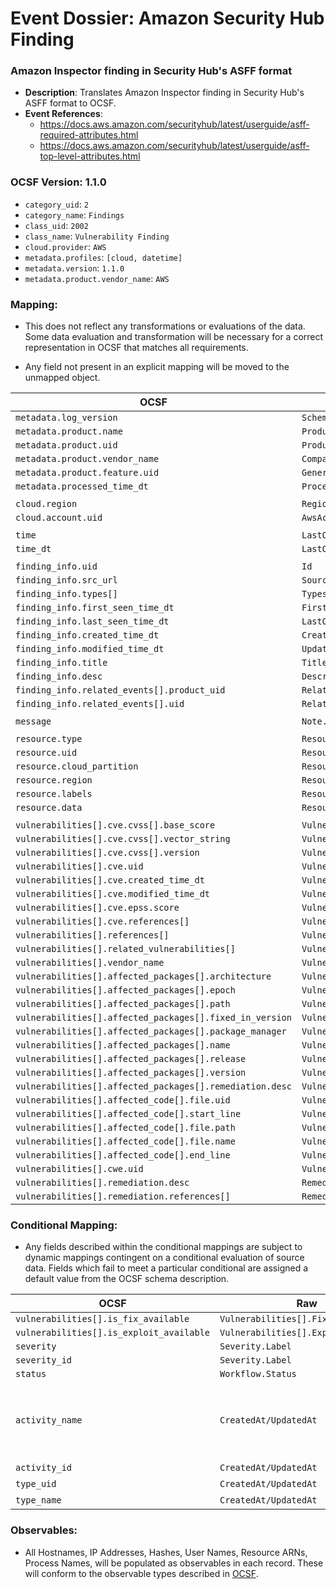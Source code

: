 # Event Dossier: Amazon Security Hub Finding
### Amazon Inspector finding in Security Hub's ASFF format
- **Description**: Translates Amazon Inspector finding in Security Hub's ASFF format to OCSF.
- **Event References**:
  - https://docs.aws.amazon.com/securityhub/latest/userguide/asff-required-attributes.html
  - https://docs.aws.amazon.com/securityhub/latest/userguide/asff-top-level-attributes.html

 ### OCSF Version: 1.1.0
 - `category_uid`: `2`
 - `category_name`: `Findings`
 - `class_uid`: `2002`
 - `class_name`: `Vulnerability Finding`
 - `cloud.provider`: `AWS`
 - `metadata.profiles`: `[cloud, datetime]`
 - `metadata.version`: `1.1.0`
 - `metadata.product.vendor_name`: `AWS`

 ### Mapping:
 - This does not reflect any transformations or evaluations of the data. Some data evaluation and transformation will be necessary for a correct representation in OCSF that matches all requirements.

 - Any field not present in an explicit mapping will be moved to the unmapped object.

| OCSF                       | Raw             |
| -------------------------- | ----------------|
|`metadata.log_version`|`Schemaversion`|
|`metadata.product.name`|`ProductName`|
|`metadata.product.uid`|`ProductArn`|
|`metadata.product.vendor_name`|`CompanyName`|
|`metadata.product.feature.uid`|`GeneratorId`|
|`metadata.processed_time_dt`|`ProcessedAt`|
|||
|`cloud.region`|`Region`|
|`cloud.account.uid`|`AwsAccountId`|
|||
|`time`|`LastObservedAt`|
|`time_dt`|`LastObservedAt`|
|||
|`finding_info.uid`|`Id`|
|`finding_info.src_url`|`SourceUrl`|
|`finding_info.types[]`|`Types[]`|
|`finding_info.first_seen_time_dt`|`FirstObservedAt`|
|`finding_info.last_seen_time_dt`|`LastObservedAt`||
|`finding_info.created_time_dt`|`CreatedAt`|
|`finding_info.modified_time_dt`|`UpdatedAt`|
|`finding_info.title`|`Title`|
|`finding_info.desc`|`Description`|
|`finding_info.related_events[].product_uid`|`RelatedFindings[].ProductArn`|
|`finding_info.related_events[].uid`|`RelatedFindings[].Id`|
|||
|`message`|`Note.Text`|
|||
|`resource.type`|`Resources[].Type`|
|`resource.uid`|`Resources[].Id`|
|`resource.cloud_partition`|`Resources[].Partition`|
|`resource.region`|`Resources[].Region`|
|`resource.labels`|`Resources[].Tags`|
|`resource.data`|`Resources[].Details`|
|||
|`vulnerabilities[].cve.cvss[].base_score`|`Vulnerabilities[].Cvss[].BaseScore`|
|`vulnerabilities[].cve.cvss[].vector_string`|`Vulnerabilities[].Cvss[].BaseVector`|
|`vulnerabilities[].cve.cvss[].version`|`Vulnerabilities[].Cvss[].Version`|
|`vulnerabilities[].cve.uid`|`Vulnerabilities[].Cvss[].Id`|
|`vulnerabilities[].cve.created_time_dt`|`Vulnerabilities[].Vendor.VendorCreatedAt`|
|`vulnerabilities[].cve.modified_time_dt`|`Vulnerabilities[].Vendor.VendorUpdatedAt`|
|`vulnerabilities[].cve.epss.score`|`Vulnerabilities[].EpssScore`|
|`vulnerabilities[].cve.references[]`|`Vulnerabilities[].Vendor.Url`|
|`vulnerabilities[].references[]`|`Vulnerabilities[].ReferenceUrls[]`|
|`vulnerabilities[].related_vulnerabilities[]`|`Vulnerabilities[].RelatedVulnerabilities[]`|
|`vulnerabilities[].vendor_name`|`Vulnerabilities[].Vendor.Name`|
|`vulnerabilities[].affected_packages[].architecture`|`Vulnerabilities[].VulnerablePackages[].Architecture`|
|`vulnerabilities[].affected_packages[].epoch`|`Vulnerabilities[].VulnerablePackages[].Epoch`|
|`vulnerabilities[].affected_packages[].path`|`Vulnerabilities[].VulnerablePackages[].FilePath`|
|`vulnerabilities[].affected_packages[].fixed_in_version`|`Vulnerabilities[].VulnerablePackages[].FixedInVersion`|
|`vulnerabilities[].affected_packages[].package_manager`|`Vulnerabilities[].VulnerablePackages[].PackageManager`|
|`vulnerabilities[].affected_packages[].name`|`Vulnerabilities[].VulnerablePackages[].Name`|
|`vulnerabilities[].affected_packages[].release`|`Vulnerabilities[].VulnerablePackages[].Release`|
|`vulnerabilities[].affected_packages[].version`|`Vulnerabilities[].VulnerablePackages[].Version`|
|`vulnerabilities[].affected_packages[].remediation.desc`|`Vulnerabilities[].VulnerablePackages[].Remediation`|
|`vulnerabilities[].affected_code[].file.uid`|`Vulnerabilities[].CodeVulnerabilities[].SourceArn`|
|`vulnerabilities[].affected_code[].start_line`|`Vulnerabilities[].CodeVulnerabilities[].FilePath.StartLine`|
|`vulnerabilities[].affected_code[].file.path`|`Vulnerabilities[].CodeVulnerabilities[].FilePath.FilePath`|
|`vulnerabilities[].affected_code[].file.name`|`Vulnerabilities[].CodeVulnerabilities[].FilePath.FileName`|
|`vulnerabilities[].affected_code[].end_line`|`Vulnerabilities[].CodeVulnerabilities[].FilePath.EndLine`|
|`vulnerabilities[].cwe.uid`|`Vulnerabilities[].CodeVulnerabilities[].Cwes[]`|
|`vulnerabilities[].remediation.desc`|`Remediation.Recommendation.Text`|
|`vulnerabilities[].remediation.references[]`|`Remediation.Recommendation.Url`|

 ### Conditional Mapping:
 - Any fields described within the conditional mappings are subject to dynamic mappings contingent on a conditional evaluation of source data. Fields which fail to meet a particular conditional are assigned a default value from the OCSF schema description.

| OCSF                       | Raw             | Notes |
| -------------------------- | ----------------| ------|
|`vulnerabilities[].is_fix_available`|`Vulnerabilities[].FixAvailable`|
|`vulnerabilities[].is_exploit_available`|`Vulnerabilities[].ExploitAvailable`|
|`severity`|`Severity.Label`|
|`severity_id`|`Severity.Label`|
|`status`|`Workflow.Status`|
|`activity_name`|`CreatedAt/UpdatedAt`| Create, Update is determined based on finding timestamps|
|`activity_id`|`CreatedAt/UpdatedAt`| ^ |
|`type_uid`|`CreatedAt/UpdatedAt`| ^ |
|`type_name`|`CreatedAt/UpdatedAt`| ^ |


### Observables:

- All Hostnames, IP Addresses, Hashes, User Names, Resource ARNs, Process Names, will be populated as observables in each record. These will conform to the observable types described in [OCSF](https://schema.ocsf.io/1.1.0/objects/observable).
